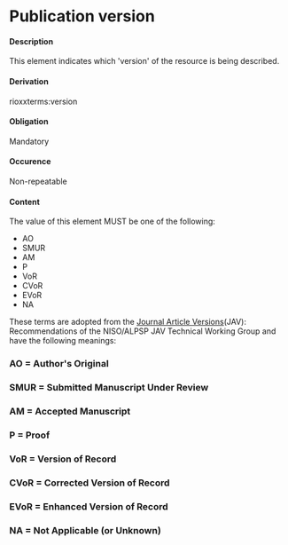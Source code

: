 # Publication version

#### Description
This element indicates which 'version' of the resource is being described.
#### Derivation
rioxxterms:version
#### Obligation
Mandatory
#### Occurence
Non-repeatable
#### Content
The value of this element MUST be one of the following:

- AO
- SMUR
- AM
- P
- VoR
- CVoR
- EVoR
- NA

These terms are adopted from the [Journal Article Versions](http://www.niso.org/publications/rp/RP-8-2008.pdf)(JAV): Recommendations of the NISO/ALPSP JAV Technical Working Group and have the following meanings:

### AO = Author's Original
### SMUR = Submitted Manuscript Under Review
### AM = Accepted Manuscript
### P = Proof
### VoR = Version of Record
### CVoR = Corrected Version of Record
### EVoR = Enhanced Version of Record
### NA = Not Applicable (or Unknown)
